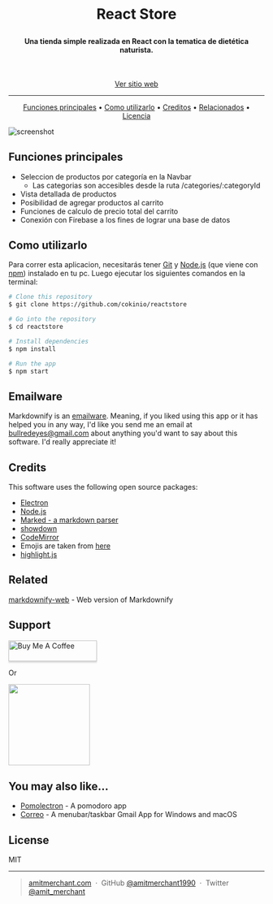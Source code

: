 
<h1 align="center">

  React Store

</h1>

<h4 align="center"> Una tienda simple realizada en React con la tematica de dietética naturista.</h4>
<br>
<p align="center"><a href="http://cokinio.github.io/reactstore" target="_blank">Ver sitio web</a></>
<br>
<hr>

<p align="center">
  <a href="#key-features">Funciones principales</a> •
  <a href="#how-to-use">Como utilizarlo</a> •
  <a href="#credits">Creditos</a> •
  <a href="#related">Relacionados</a> •
  <a href="#license">Licencia</a>
</p>

![screenshot](https://raw.githubusercontent.com/amitmerchant1990/electron-markdownify/master/app/img/markdownify.gif)

## Funciones principales 

* Seleccion de productos por categoría en la Navbar
  - Las categorias son accesibles desde la ruta /categories/:categoryId
* Vista detallada de productos
* Posibilidad de agregar productos al carrito
* Funciones de calculo de precio total del carrito
* Conexión con Firebase a los fines de lograr una base de datos 


## Como utilizarlo

Para correr esta aplicacion, necesitarás tener [Git](https://git-scm.com) y [Node.js](https://nodejs.org/en/download/) (que viene con [npm](http://npmjs.com)) instalado en tu pc. Luego ejecutar los siguientes comandos en la terminal:

```bash
# Clone this repository
$ git clone https://github.com/cokinio/reactstore

# Go into the repository
$ cd reactstore

# Install dependencies
$ npm install

# Run the app
$ npm start
```

## Emailware

Markdownify is an [emailware](https://en.wiktionary.org/wiki/emailware). Meaning, if you liked using this app or it has helped you in any way, I'd like you send me an email at <bullredeyes@gmail.com> about anything you'd want to say about this software. I'd really appreciate it!

## Credits

This software uses the following open source packages:

- [Electron](http://electron.atom.io/)
- [Node.js](https://nodejs.org/)
- [Marked - a markdown parser](https://github.com/chjj/marked)
- [showdown](http://showdownjs.github.io/showdown/)
- [CodeMirror](http://codemirror.net/)
- Emojis are taken from [here](https://github.com/arvida/emoji-cheat-sheet.com)
- [highlight.js](https://highlightjs.org/)

## Related

[markdownify-web](https://github.com/amitmerchant1990/markdownify-web) - Web version of Markdownify

## Support

<a href="https://www.buymeacoffee.com/5Zn8Xh3l9" target="_blank"><img src="https://www.buymeacoffee.com/assets/img/custom_images/purple_img.png" alt="Buy Me A Coffee" style="height: 41px !important;width: 174px !important;box-shadow: 0px 3px 2px 0px rgba(190, 190, 190, 0.5) !important;-webkit-box-shadow: 0px 3px 2px 0px rgba(190, 190, 190, 0.5) !important;" ></a>

<p>Or</p> 

<a href="https://www.patreon.com/amitmerchant">
	<img src="https://c5.patreon.com/external/logo/become_a_patron_button@2x.png" width="160">
</a>

## You may also like...

- [Pomolectron](https://github.com/amitmerchant1990/pomolectron) - A pomodoro app
- [Correo](https://github.com/amitmerchant1990/correo) - A menubar/taskbar Gmail App for Windows and macOS

## License

MIT

---

> [amitmerchant.com](https://www.amitmerchant.com) &nbsp;&middot;&nbsp;
> GitHub [@amitmerchant1990](https://github.com/amitmerchant1990) &nbsp;&middot;&nbsp;
> Twitter [@amit_merchant](https://twitter.com/amit_merchant)

